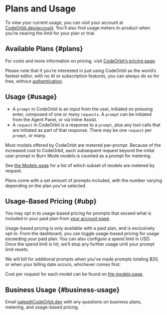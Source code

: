 # Plans and Usage

To view your current usage, you can visit your account at [CodeOrbit.dev/account](https://CodeOrbit.dev/account).
You’ll also find usage meters in-product when you’re nearing the limit for your plan or trial.

## Available Plans {#plans}

For costs and more information on pricing, visit [CodeOrbit’s pricing page](https://CodeOrbit.dev/pricing).

Please note that if you’re interested in just using CodeOrbit as the world’s fastest editor, with no AI or subscription features, you can always do so for free, without [authentication](../accounts.md).

## Usage {#usage}

- A `prompt` in CodeOrbit is an input from the user, initiated on pressing enter, composed of one or many `requests`. A `prompt` can be initiated from the Agent Panel, or via Inline Assist.
- A `request` in CodeOrbit is a response to a `prompt`, plus any tool calls that are initiated as part of that response. There may be one `request` per `prompt`, or many.

Most models offered by CodeOrbit are metered per-prompt.
Because of the increased cost to CodeOrbit, each subsequent request beyond the initial user prompt in Burn Mode models is counted as a prompt for metering.

See [the Models page](./models.md) for a list of which subset of models are metered by request.

Plans come with a set amount of prompts included, with the number varying depending on the plan you’ve selected.

## Usage-Based Pricing {#ubp}

You may opt in to usage-based pricing for prompts that exceed what is included in your paid plan from [your account page](https://CodeOrbit.dev/account).

Usage-based pricing is only available with a paid plan, and is exclusively opt-in.
From the dashboard, you can toggle usage-based pricing for usage exceeding your paid plan.
You can also configure a spend limit in USD.
Once the spend limit is hit, we’ll stop any further usage until your prompt limit resets.

We will bill for additional prompts when you’ve made prompts totaling $20, or when your billing date occurs, whichever comes first.

Cost per request for each model can be found on [the models page](./models.md).

## Business Usage {#business-usage}

Email [sales@CodeOrbit.dev](mailto:sales@CodeOrbit.dev) with any questions on business plans, metering, and usage-based pricing.

